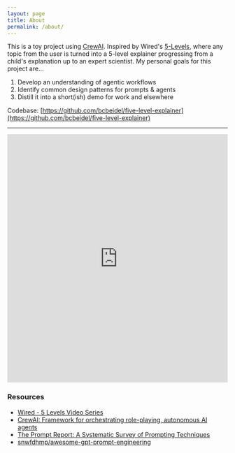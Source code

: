 ```yaml
---
layout: page
title: About
permalink: /about/
---
```


This is a toy project using [CrewAI](https://www.crewai.com/). Inspired by Wired's [5-Levels](https://www.wired.com/video/series/5-levels), where any topic from the user is turned into a 5-level explainer progressing from a child's explanation up to an expert scientist.  My personal goals for this project are...

1. Develop an understanding of agentic workflows
2. Identify common design patterns for prompts & agents
3. Distill it into a short(ish) demo for work and elsewhere

Codebase: [https://github.com/bcbeidel/five-level-explainer](https://github.com/bcbeidel/five-level-explainer) 

---

<style>
.responsive-wrap iframe{ max-width: 100%;}
</style>
<div class="responsive-wrap">
<!-- this is the embed code provided by Google -->
  <iframe src="https://docs.google.com/presentation/d/e/2PACX-1vSeP-X1B5ae7RDul_DWAbja75Sc9QeelVy_5O5B1c2Tmn0LS-jtqL82aI7U6iEC9gePaUiCxg2rPg8U/embed?start=false&loop=true&delayms=60000" frameborder="0" width="960" height="569" allowfullscreen="true" mozallowfullscreen="true" webkitallowfullscreen="true"></iframe>
<!-- Google embed ends -->
</div>


### Resources

- [Wired - 5 Levels Video Series](https://www.wired.com/video/series/5-levels)
- [CrewAI: Framework for orchestrating role-playing, autonomous AI agents](https://www.crewai.com/)
- [The Prompt Report: A Systematic Survey of Prompting Techniques](https://trigaten.github.io/Prompt_Survey_Site/)
- [snwfdhmp/awesome-gpt-prompt-engineering](https://github.com/snwfdhmp/awesome-gpt-prompt-engineering)

